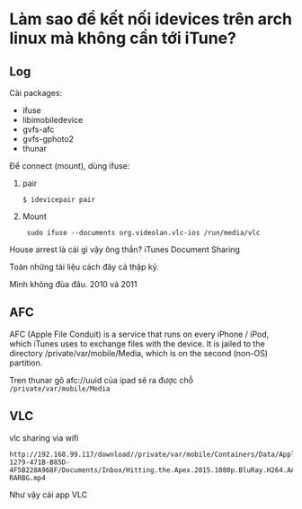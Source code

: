 # Làm sao để kết nối idevices trên arch linux mà không cần tới iTune?

## Log

Cài packages:

- ifuse
- libimobiledevice
- gvfs-afc
- gvfs-gphoto2
- thunar

Để connect (mount), dùng ifuse:

1. pair

       $ idevicepair pair

2. Mount

        sudo ifuse --documents org.videolan.vlc-ios /run/media/vlc

House arrest là cái gì vậy ông thần?
 iTunes Document Sharing

Toàn những tài liệu cách đây cả thập kỷ.

Mình không đùa đâu. 2010 và 2011

## AFC

AFC (Apple File Conduit) is a service that runs on every iPhone / iPod, which iTunes uses to exchange files with the device. It is jailed to the directory /private/var/mobile/Media, which is on the second (non-OS) partition.

Tren thunar gõ afc://uuid của ipad sẽ ra được chỗ `/private/var/mobile/Media`

## VLC

vlc sharing via wifi 

    http://192.168.99.117/download//private/var/mobile/Containers/Data/Application/F3D95DB8-1279-471B-B85D-4F5B228A968F/Documents/Inbox/Hitting.the.Apex.2015.1080p.BluRay.H264.AAC-RARBG.mp4

Như vậy cái app VLC 

